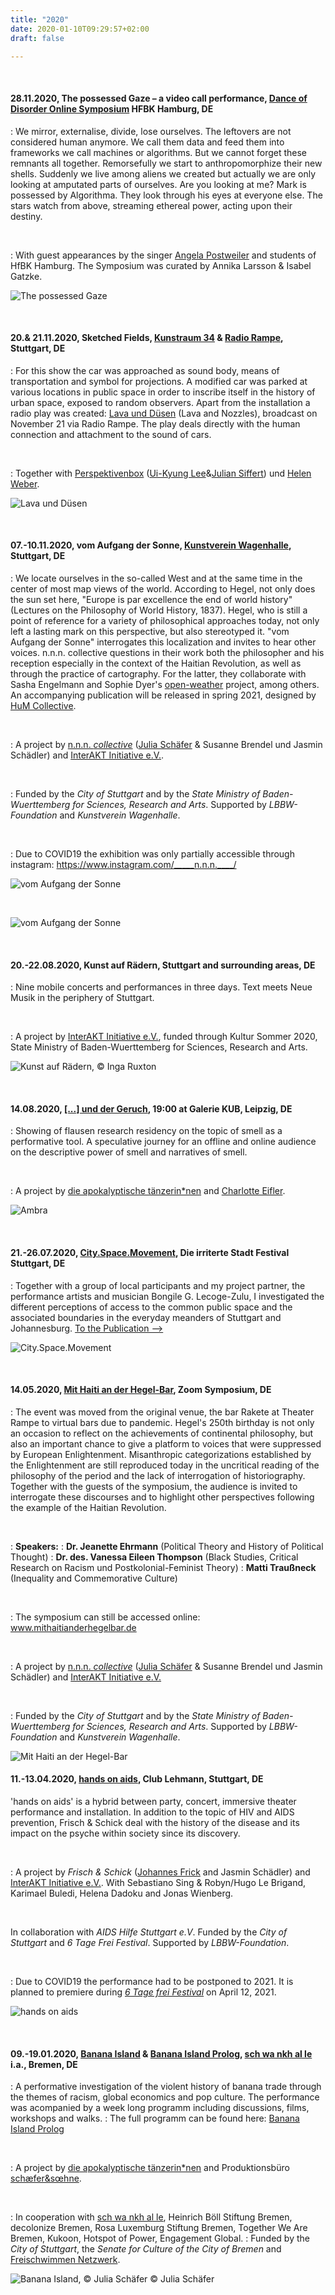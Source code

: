 ```yaml
---
title: "2020"
date: 2020-01-10T09:29:57+02:00
draft: false

---
```


&nbsp;

#### **28.11.2020, The possessed Gaze – a video call performance, [Dance of Disorder Online Symposium](https://www.nonknowledge.org/disorder) HFBK Hamburg, DE**
:   We mirror, externalise, divide, lose ourselves. The leftovers are not considered human anymore. We call them data and feed them into frameworks we call machines or algorithms. But we cannot forget these remnants all together. Remorsefully we start to anthropomorphize their new shells. Suddenly we live among aliens we created but actually we are only looking at amputated parts of ourselves.
Are you looking at me?
Mark is possessed by Algorithma.
They look through his eyes at everyone else.
The stars watch from above, streaming ethereal power, acting upon their destiny.

&nbsp;

:   With guest appearances by the singer [Angela Postweiler](https://angelapostweiler.de/) and students of HfBK Hamburg. The Symposium was curated by Annika Larsson & Isabel Gatzke.

![The possessed Gaze](/upcoming/tpg.jpg)

&nbsp;

#### 20.& 21.11.2020, Sketched Fields, [Kunstraum 34](https://klangraum-stuttgart.de/?page_id=56) & [Radio Rampe](https://theaterrampe.de/stuecke/sketched-fields/), Stuttgart, DE
:   For this show the car was approached as sound body, means of transportation and symbol for projections. A modified car was parked at various locations in public space in order to inscribe itself in the history of urban space, exposed to random observers. Apart from the installation a radio play was created: [Lava und Düsen](https://soundcloud.com/l_s_s_w/lava-und-duesen) (Lava and Nozzles), broadcast on November 21 via Radio Rampe. The play deals directly with the human connection and attachment to the sound of cars.

&nbsp;

:   Together with [Perspektivenbox](http://www.perspektivenbox.com/) ([Ui-Kyung Lee](https://soundcloud.com/uikyung-lee)&[Julian Siffert](https://www.juliansiffert.com/)) und [Helen Weber](https://klasse-koch.de/Helen-Weber).

![Lava und Düsen](/upcoming/lud.jpeg)

&nbsp;

#### **07.-10.11.2020, vom Aufgang der Sonne, [Kunstverein Wagenhalle](http://kunstverein-wagenhalle.de/), Stuttgart, DE**
:   We locate ourselves in the so-called West and at the same time in the center of most map views of the world. According to Hegel, not only does the sun set here, "Europe is par excellence the end of world history" (Lectures on the Philosophy of World History, 1837). Hegel, who is still a point of reference for a variety of philosophical approaches today, not only left a lasting mark on this perspective, but also stereotyped it. "vom Aufgang der Sonne" interrogates this localization and invites to hear other voices. n.n.n. collective questions in their work both the philosopher and his reception especially in the context of the Haitian Revolution, as well as through the practice of cartography. For the latter, they collaborate with Sasha Engelmann and Sophie Dyer's [open-weather](https://open-weather.community/) project, among others. An accompanying publication will be released in spring 2021, designed by [HuM Collective](https://hum-co.de/).

&nbsp;

:   A project by [n.n.n. *collective*](https://www.instagram.com/_____n.n.n.____/) ([Julia Schäfer](http://www.julia-schaefer.com/) & Susanne Brendel und Jasmin Schädler) and [InterAKT Initiative e.V.](https://interakt-initiative.com/).

&nbsp;

:   Funded by the *City of Stuttgart* and by the *State Ministry of Baden-Wuerttemberg for Sciences, Research and Arts*. Supported by *LBBW-Foundation* and *Kunstverein Wagenhalle*.

&nbsp;

:   Due to COVID19 the exhibition was only partially accessible through instagram: https://www.instagram.com/_____n.n.n.____/

![vom Aufgang der Sonne](/upcoming/vads1.jpg)

&nbsp;

![vom Aufgang der Sonne](/upcoming/vads2.jpg)

&nbsp;

#### **20.-22.08.2020, Kunst auf Rädern, Stuttgart and surrounding areas, DE**
:   Nine mobile concerts and performances in three days. Text meets Neue Musik in the periphery of Stuttgart.

&nbsp;

:   A project by [InterAKT Initiative e.V.](https://interakt-initiative.com/), funded through Kultur Sommer 2020, State Ministry of Baden-Wuerttemberg for Sciences, Research and Arts.

![Kunst auf Rädern, © Inga Ruxton](/upcoming/kur.gif)

&nbsp;

#### **14.08.2020, [[...] und der Geruch](https://flausen.plus/residenz/50-prometheus-und-der-geruch/), 19:00 at Galerie KUB, Leipzig, DE**
:   Showing of flausen research residency on the topic of smell as a performative tool. A speculative journey for an offline and online audience on the descriptive power of smell and narratives of smell. 

&nbsp;

:   A project by [die apokalyptische tänzerin*nen](https://www.apocalypse.dance/) and [Charlotte Eifler](http://charlotteeifler.works/).  

![Ambra](/upcoming/ambra.png)

&nbsp;

#### **21.-26.07.2020, [City.Space.Movement](https://www.irritiertestadt.de/projekt/city-space-movement/en), Die irriterte Stadt Festival Stuttgart, DE**
:   Together with a group of local participants and my project partner, the performance artists and musician Bongile G. Lecoge-Zulu, I investigated the different perceptions of access to the common public space and the associated boundaries in the everyday meanders of Stuttgart and Johannesburg. [To the Publication -->](/csmmap)  

![City.Space.Movement](/upcoming/csm.png)

&nbsp;

#### **14.05.2020, [Mit Haiti an der Hegel-Bar](https://www.mithaitianderhegelbar.de), Zoom Symposium, DE**
:   The event was moved from the original venue, the bar Rakete at Theater Rampe to virtual bars due to pandemic.
Hegel's 250th birthday is not only an occasion to reflect on the achievements of continental philosophy, but also an important chance to give a platform to voices that were suppressed by European Enlightenment. Misanthropic categorizations established by the Enlightenment are still reproduced today in the uncritical reading of the philosophy of the period and the lack of interrogation of historiography. Together with the guests of the symposium, the audience is invited to interrogate these discourses and to highlight other perspectives following the example of the Haitian Revolution.

&nbsp;

:   **Speakers:**
:   **Dr. Jeanette Ehrmann** (Political Theory and History of Political Thought) 
:   **Dr. des. Vanessa Eileen Thompson** (Black Studies, Critical Research on Racism   und Postkolonial-Feminist Theory)
:   **Matti Traußneck** (Inequality and Commemorative Culture)

&nbsp;

:   The symposium can still be accessed online: www.mithaitianderhegelbar.de

&nbsp;

:   A project by [n.n.n. *collective*](https://www.instagram.com/_____n.n.n.____/) ([Julia Schäfer](http://www.julia-schaefer.com/) & Susanne Brendel und Jasmin Schädler) and [InterAKT Initiative e.V.](https://interakt-initiative.com/)

&nbsp;

:   Funded by the *City of Stuttgart* and by the *State Ministry of Baden-Wuerttemberg for Sciences, Research and Arts*. Supported by *LBBW-Foundation* and *Kunstverein Wagenhalle*.

![Mit Haiti an der Hegel-Bar](/upcoming/hh.png)


#### **11.-13.04.2020, [hands on aids](https://www.6tagefrei.de/programm2021/), Club Lehmann, Stuttgart, DE**

'hands on aids' is a hybrid between party, concert, immersive theater performance and installation. In addition to the topic of HIV and AIDS prevention, Frisch & Schick deal with the history of the disease and its impact on the psyche within society since its discovery. 

&nbsp;

:   A project by *Frisch & Schick* ([Johannes Frick](https://johannesfrick.jimdofree.com/) and Jasmin Schädler) and [InterAKT Initiative e.V.](https://interakt-initiative.com/). With Sebastiano Sing & Robyn/Hugo Le Brigand, Karimael Buledi, Helena Dadoku and Jonas Wienberg.

&nbsp;

In collaboration with *AIDS Hilfe Stuttgart e.V*. Funded by the *City of Stuttgart* and *6 Tage Frei Festival*. Supported by *LBBW-Foundation*.

&nbsp;

:   Due to COVID19 the performance had to be postponed to 2021. It is planned to premiere during [*6 Tage frei Festival*](https://www.6tagefrei.de/programm2021/) on April 12, 2021. 

![hands on aids](/upcoming/hoa.png)

&nbsp;

#### **09.-19.01.2020, [Banana Island](https://www.apocalypse.dance/projekte/banana-island) & [Banana Island Prolog](https://www.apocalypse.dance/projekte/prolog-banana-island-bremen), [sch wa nkh al le](https://schwankhalle.de/spielplan/banana-island) i.a., Bremen, DE**
:   A performative investigation of the violent history of banana trade through the themes of racism, global economics and pop culture. The performance was acompanied by a week long programm including discussions, films, workshops and walks. 
:   The full programm can be found here: [Banana Island Prolog](https://www.apocalypse.dance/projekte/prolog-banana-island-bremen)

&nbsp;

:   A project by [die apokalyptische tänzerin*nen](https://www.apocalypse.dance/) and Produktionsbüro [schæfer&sœhne](http://www.ae-oe.de/).

&nbsp;

:   In cooperation with [sch wa nkh al le](https://schwankhalle.de/spielplan/banana-island), Heinrich Böll Stiftung Bremen, decolonize Bremen, Rosa Luxemburg Stiftung Bremen, Together We Are Bremen, Kukoon, Hotspot of Power, Engagement Global.
:   Funded by the *City of Stuttgart*, the *Senate for Culture of the City of Bremen* and [Freischwimmen Netzwerk](https://freischwimmen.org/en/).

![Banana Island, © Julia Schäfer](/upcoming/BI1.jpg)
© Julia Schäfer
